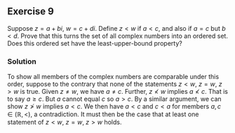 ## Exercise 9

Suppose $z = a + bi$, $w = c + di$. Define $z < w$ if $a < c$, and also if $a = c$ but $b < d.$ Prove that this turns the set of all complex numbers into an ordered set. Does this ordered set have the least-upper-bound property?

### Solution

To show all members of the complex numbers are comparable under this order, suppose to the contrary that none of the statements $z < w$, $z = w$, $z > w$ is true. Given $z \ne w$, we have $a \ne c$. Further, $z \nless w$ implies $a \nless c$. That is to say $a \ge c$. But $a$ cannot equal $c$ so $a > c$. By a similar argument, we can show $z \ngtr w$ implies $a < c$. We then have $a < c$ and $c < a$ for members $a, c \in (\mathbb{R}, <)$, a contradiction. It must then be the case that at least one statement of $z < w$, $z = w$, $z > w$ holds.

